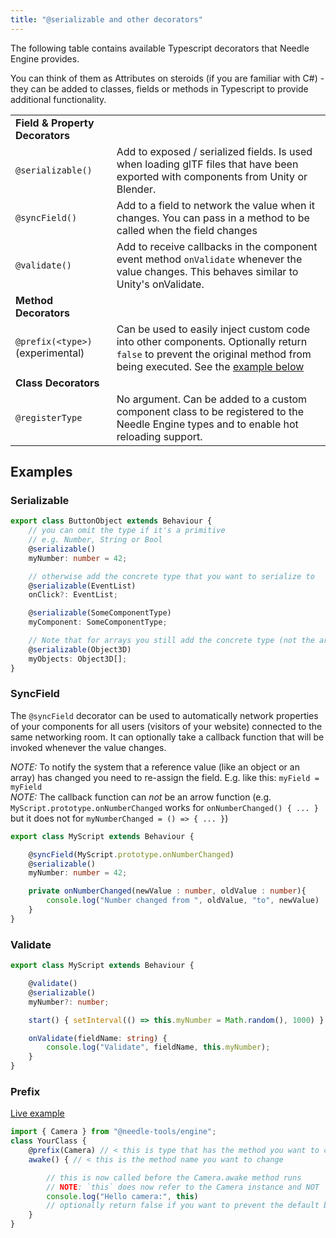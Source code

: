 ```yaml
---
title: "@serializable and other decorators"
---
```


The following table contains available Typescript decorators that Needle Engine provides.  
 
You can think of them as Attributes on steroids (if you are familiar with C#) - they can be added to classes, fields or methods in Typescript to provide additional functionality. 

|  |  | 
| --- | --- |
| **Field & Property Decorators** | |
| `@serializable()` | Add to exposed / serialized fields. Is used when loading glTF files that have been exported with components from Unity or Blender. |
| `@syncField()` | Add to a field to network the value when it changes. You can pass in a method to be called when the field changes |
| `@validate()` | Add to receive callbacks in the component event method `onValidate` whenever the value changes. This behaves similar to Unity's onValidate. |
| **Method Decorators** | |
| `@prefix(<type>)` (experimental) | Can be used to easily inject custom code into other components. Optionally return `false` to prevent the original method from being executed. See the [example below](#prefix) |
| **Class Decorators** | |
| `@registerType` | No argument. Can be added to a custom component class to be registered to the Needle Engine types and to enable hot reloading support. |


## Examples


### Serializable

```ts
export class ButtonObject extends Behaviour {
    // you can omit the type if it's a primitive 
    // e.g. Number, String or Bool
    @serializable()
    myNumber: number = 42;

    // otherwise add the concrete type that you want to serialize to
    @serializable(EventList)
    onClick?: EventList;

    @serializable(SomeComponentType)
    myComponent: SomeComponentType;

    // Note that for arrays you still add the concrete type (not the array)
    @serializable(Object3D)
    myObjects: Object3D[];
}
```


### SyncField

The `@syncField` decorator can be used to automatically network properties of your components for all users (visitors of your website) connected to the same networking room. It can optionally take a callback function that will be invoked whenever the value changes.     

*NOTE:* To notify the system that a reference value (like an object or an array) has changed you need to re-assign the field. E.g. like this: `myField = myField`   
*NOTE:* The callback function can *not* be an arrow function (e.g. `MyScript.prototype.onNumberChanged` works for `onNumberChanged() { ... }` but it does not for `myNumberChanged = () => { ... }`)

```ts
export class MyScript extends Behaviour {

    @syncField(MyScript.prototype.onNumberChanged)
    @serializable()
    myNumber: number = 42;

    private onNumberChanged(newValue : number, oldValue : number){
        console.log("Number changed from ", oldValue, "to", newValue)
    }
}
```


### Validate
```ts
export class MyScript extends Behaviour {

    @validate()
    @serializable()
    myNumber?: number;

    start() { setInterval(() => this.myNumber = Math.random(), 1000) }

    onValidate(fieldName: string) {
        console.log("Validate", fieldName, this.myNumber);
    }
}
```


### Prefix
[Live example](https://stackblitz.com/edit/needle-engine-prefix-example?file=src%2Fmain.ts)
```ts
import { Camera } from "@needle-tools/engine";
class YourClass {
    @prefix(Camera) // < this is type that has the method you want to change
    awake() { // < this is the method name you want to change

        // this is now called before the Camera.awake method runs
        // NOTE: `this` does now refer to the Camera instance and NOT `YourClass` anymore. This allows you to access internal state of the component as well
        console.log("Hello camera:", this)
        // optionally return false if you want to prevent the default behaviour
    }
}
```
